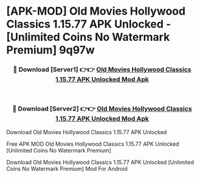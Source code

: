 # [APK-MOD] Old Movies Hollywood Classics 1.15.77 APK Unlocked - [Unlimited Coins No Watermark Premium] 9q97w



<div align="center">
<h3>🔴 Download [Server1] 👉👉 <a href="https://momento.my/?title=Old_Movies_Hollywood_Classics_1.15.77_APK_Unlocked">Old Movies Hollywood Classics 1.15.77 APK Unlocked Mod Apk</a></h3><br>

<h3>🔴 Download [Server2] 👉👉 <a href="https://momento.my/?title=Old_Movies_Hollywood_Classics_1.15.77_APK_Unlocked">Old Movies Hollywood Classics 1.15.77 APK Unlocked Mod Apk</a></h3>
</div>



Download Old Movies Hollywood Classics 1.15.77 APK Unlocked 

Free APK MOD Old Movies Hollywood Classics 1.15.77 APK Unlocked [Unlimited Coins No Watermark Premium]

Download Old Movies Hollywood Classics 1.15.77 APK Unlocked [Unlimited Coins No Watermark Premium] Mod For Android
